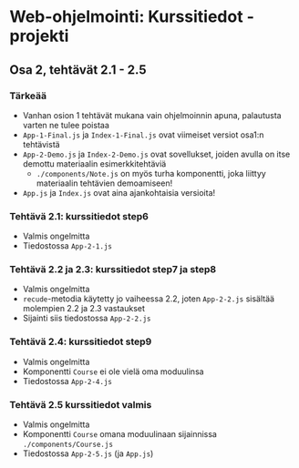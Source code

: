 # Web-ohjelmointi: Kurssitiedot -projekti
## Osa 2, tehtävät 2.1 - 2.5

### **Tärkeää**
- Vanhan osion 1 tehtävät mukana vain ohjelmoinnin apuna, palautusta varten ne tulee poistaa
- `App-1-Final.js` ja `Index-1-Final.js` ovat viimeiset versiot osa1:n tehtävistä
- `App-2-Demo.js` ja `Index-2-Demo.js` ovat sovellukset, joiden avulla on itse demottu materiaalin esimerkkitehtäviä
    - `./components/Note.js` on myös turha komponentti, joka liittyy materiaalin tehtävien demoamiseen!
- `App.js` ja `Index.js` ovat aina ajankohtaisia versioita!

### Tehtävä 2.1: kurssitiedot step6
- Valmis ongelmitta
- Tiedostossa `App-2-1.js`

### Tehtävä 2.2 ja 2.3: kurssitiedot step7 ja step8
- Valmis ongelmitta
- `recude`-metodia käytetty jo vaiheessa 2.2, joten `App-2-2.js` sisältää molempien 2.2 ja 2.3 vastaukset
- Sijainti siis tiedostossa `App-2-2.js`

### Tehtävä 2.4: kurssitiedot step9
- Valmis ongelmitta
- Komponentti `Course` ei ole vielä oma moduulinsa
- Tiedostossa `App-2-4.js`

### Tehtävä 2.5 kurssitiedot valmis
- Valmis ongelmitta
- Komponentti `Course` omana moduulinaan sijainnissa `./components/Course.js`
- Tiedostossa `App-2-5.js` (ja `App.js`)

